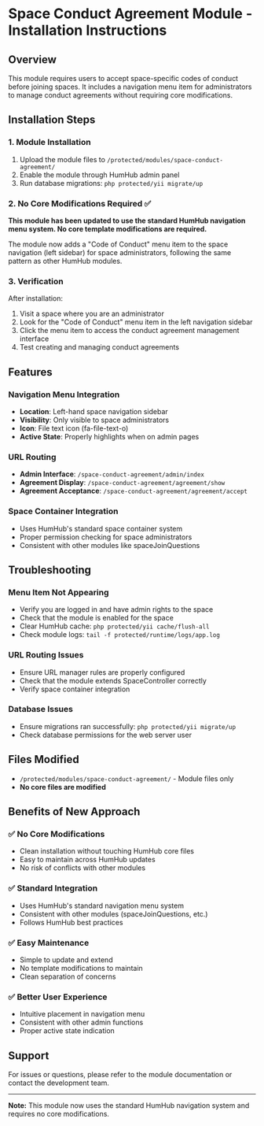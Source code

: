# Space Conduct Agreement Module - Installation Instructions

## Overview
This module requires users to accept space-specific codes of conduct before joining spaces. It includes a navigation menu item for administrators to manage conduct agreements without requiring core modifications.

## Installation Steps

### 1. Module Installation
1. Upload the module files to `/protected/modules/space-conduct-agreement/`
2. Enable the module through HumHub admin panel
3. Run database migrations: `php protected/yii migrate/up`

### 2. No Core Modifications Required ✅

**This module has been updated to use the standard HumHub navigation menu system. No core template modifications are required.**

The module now adds a "Code of Conduct" menu item to the space navigation (left sidebar) for space administrators, following the same pattern as other HumHub modules.

### 3. Verification
After installation:
1. Visit a space where you are an administrator
2. Look for the "Code of Conduct" menu item in the left navigation sidebar
3. Click the menu item to access the conduct agreement management interface
4. Test creating and managing conduct agreements

## Features

### Navigation Menu Integration
- **Location**: Left-hand space navigation sidebar
- **Visibility**: Only visible to space administrators
- **Icon**: File text icon (fa-file-text-o)
- **Active State**: Properly highlights when on admin pages

### URL Routing
- **Admin Interface**: `/space-conduct-agreement/admin/index`
- **Agreement Display**: `/space-conduct-agreement/agreement/show`
- **Agreement Acceptance**: `/space-conduct-agreement/agreement/accept`

### Space Container Integration
- Uses HumHub's standard space container system
- Proper permission checking for space administrators
- Consistent with other modules like spaceJoinQuestions

## Troubleshooting

### Menu Item Not Appearing
- Verify you are logged in and have admin rights to the space
- Check that the module is enabled for the space
- Clear HumHub cache: `php protected/yii cache/flush-all`
- Check module logs: `tail -f protected/runtime/logs/app.log`

### URL Routing Issues
- Ensure URL manager rules are properly configured
- Check that the module extends SpaceController correctly
- Verify space container integration

### Database Issues
- Ensure migrations ran successfully: `php protected/yii migrate/up`
- Check database permissions for the web server user

## Files Modified
- `/protected/modules/space-conduct-agreement/` - Module files only
- **No core files are modified**

## Benefits of New Approach

### ✅ No Core Modifications
- Clean installation without touching HumHub core files
- Easy to maintain across HumHub updates
- No risk of conflicts with other modules

### ✅ Standard Integration
- Uses HumHub's standard navigation menu system
- Consistent with other modules (spaceJoinQuestions, etc.)
- Follows HumHub best practices

### ✅ Easy Maintenance
- Simple to update and extend
- No template modifications to maintain
- Clean separation of concerns

### ✅ Better User Experience
- Intuitive placement in navigation menu
- Consistent with other admin functions
- Proper active state indication

## Support
For issues or questions, please refer to the module documentation or contact the development team.

---
**Note:** This module now uses the standard HumHub navigation system and requires no core modifications. 